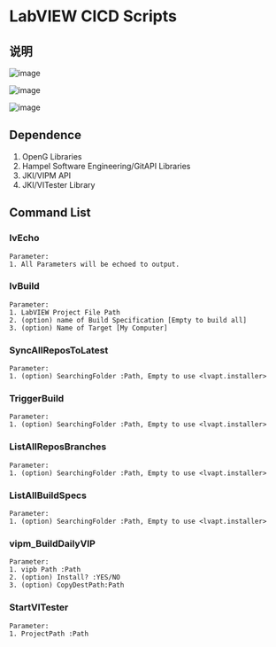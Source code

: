 # LabVIEW CICD Scripts

## 说明

![image](https://user-images.githubusercontent.com/8196752/157785476-ca0301bd-0ad9-42e4-9bef-575c5199a989.png)

![image](https://user-images.githubusercontent.com/8196752/157785543-88407726-50de-4b36-ae82-544353124af5.png)

![image](https://user-images.githubusercontent.com/8196752/157785697-9444d467-aa67-4909-93f2-7af88a48534f.png)


## Dependence

1. OpenG Libraries
2. Hampel Software Engineering/GitAPI Libraries
3. JKI/VIPM API
4. JKI/VITester Library

## Command List

### lvEcho
    Parameter:
    1. All Parameters will be echoed to output.
### lvBuild
    Parameter:
    1. LabVIEW Project File Path
    2. (option) name of Build Specification [Empty to build all]
    3. (option) Name of Target [My Computer]
### SyncAllReposToLatest
    Parameter:
    1. (option) SearchingFolder :Path, Empty to use <lvapt.installer>
### TriggerBuild
    Parameter:
    1. (option) SearchingFolder :Path, Empty to use <lvapt.installer>
### ListAllReposBranches
    Parameter:
    1. (option) SearchingFolder :Path, Empty to use <lvapt.installer>
### ListAllBuildSpecs
    Parameter:
    1. (option) SearchingFolder :Path, Empty to use <lvapt.installer>

### vipm_BuildDailyVIP
    Parameter:
    1. vipb Path :Path
    2. (option) Install? :YES/NO
    3. (option) CopyDestPath:Path

### StartVITester
    Parameter:
    1. ProjectPath :Path